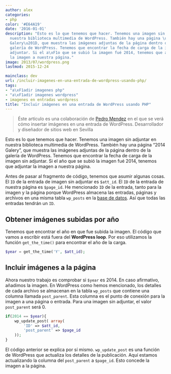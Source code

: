```yaml
---
author: alex
categories:
- php
color: '#E64A19'
date: '2016-01-01'
description: "Esto es lo que tenemos que hacer. Tenemos una imagen sin adjuntar en
  nuestra biblioteca multimedia de WordPress. También hay una página \u201C2014
  Galery\u201D, que muestra las imágenes adjuntas de la página dentro de la
  galería de WordPress. Tenemos que encontrar la fecha de carga de la imagen sin
  adjuntar. Si el a\xF1o que se subió la imagen fué 2014, tenemos que adjuntar
  la imagen a nuestra página."
image: 2013/07/wordpress.png
lastmod: 2015-12-24

mainclass: dev
url: /incluir-imagenes-en-una-entrada-de-wordpress-usando-php/
tags:
- "a\xF1adir imagenes php"
- "a\xF1adir imagenes wordpress"
- imagenes en entradas wordpress
title: "Incluir imágenes en una entrada de WordPress usando PHP"
---
```


> Éste artículo es una colaboración de <a href="http://reinspirit.com/blog/" target="_blank">Pedro Mendez</a> en el que se verá cómo insertar imágenes en una entrada de WordPress. Desarrollador y diseñador de sitios web en Sevilla

<figure>
<a href="/img/2013/07/wordpress.png"><amp-img on="tap:lightbox1" role="button" tabindex="0" layout="responsive" src="/img/2013/07/wordpress.png" title="{{ page.title }}" alt="{{ page.title }}" width="231px" height="228px" /></a>
</figure>

Esto es lo que tenemos que hacer. Tenemos una imagen sin adjuntar en nuestra biblioteca multimedia de WordPress. También hay una página &#8220;2014 Galery&#8221;, que muestra las imágenes adjuntas de la página dentro de la galería de WordPress. Tenemos que encontrar la fecha de carga de la imagen sin adjuntar. Si el año que se subió la imagen fué 2014, tenemos que adjuntar la imagen a nuestra página.

<!--more--><!--ad-->

Antes de pasar al fragmento de código, tenemos que asumir algunas cosas. El `ID` de la entrada de imagen sin adjuntar es `$att_id`. El `ID` de la entrada de nuestra página es `$page_id`. He mencionado `ID` de la entrada, tanto para la imagen y la página porque WordPress almacena las entradas, páginas y archivos en una misma tabla `wp_posts` en la [base de datos][1]. Así que todas las entradas tendrán un `ID`.

## Obtener imágenes subidas por año

Tenemos que encontrar el año en que fue subida la imagen. El código que vamos a escribir está fuera del **WordPress loop**. Por eso utilizamos la función `get_the_time()` para encontrar el año de la carga.

```php
$year = get_the_time('Y', $att_id);

```

## Incluir imágenes a la página

Ahora nuestro trabajo es comprobar si `$year` es 2014. En caso afirmativo, añadimos la imagen. En WordPress como hemos mencionado, los detalles de cada archivo se almacenan en la tabla `wp_posts` que contiene una columna llamada `post_parent`. Esta columna es el punto de conexión para la imagen a una página o entrada. Para una imagen sin adjuntar, el valor `post_parent` será 0.

```php
if(2014 == $year){
    wp_update_post( array(
        'ID' => $att_id,
        'post_parent' => $page_id
    ));
}

```

El código anterior se explica por sí mismo. `wp_update_post` es una función de WordPress que actualiza los detalles de la publicación. Aquí estamos actualizando la columna del `post_parent` a `$page_id`. Esto concede la imagen a la página.



[1]: https://elbauldelprogramador.com/bases-de-datos/ "Bases de Datos"
